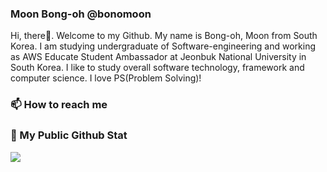 ### Moon Bong-oh @bonomoon

<!--
**bonomoon/bonomoon** is a ✨ _special_ ✨ repository because its `README.md` (this file) appears on your GitHub profile.

Here are some ideas to get you started:

- 🔭 I’m currently working on ...
- 🌱 I’m currently learning ...
- 👯 I’m looking to collaborate on ...
- 🤔 I’m looking for help with ...
- 💬 Ask me about ...
- 📫 How to reach me: ...
- 😄 Pronouns: ...
- ⚡ Fun fact: ...
-->

 Hi, there👋. Welcome to my Github. My name is Bong-oh, Moon from South Korea. I am studying undergraduate of Software-engineering and working as AWS Educate Student Ambassador at Jeonbuk National University in South Korea. I like to study overall software technology, framework and computer science. I love PS(Problem Solving)!
<!-- Currently, I'm interested in web or application development, especially front-end development such as React or React Native.  -->

### 📫 How to reach me

### 📃 My Public Github Stat
![](https://github-readme-stats.vercel.app/api?username=bonomoon&show_icons=true&hide_border=False)

